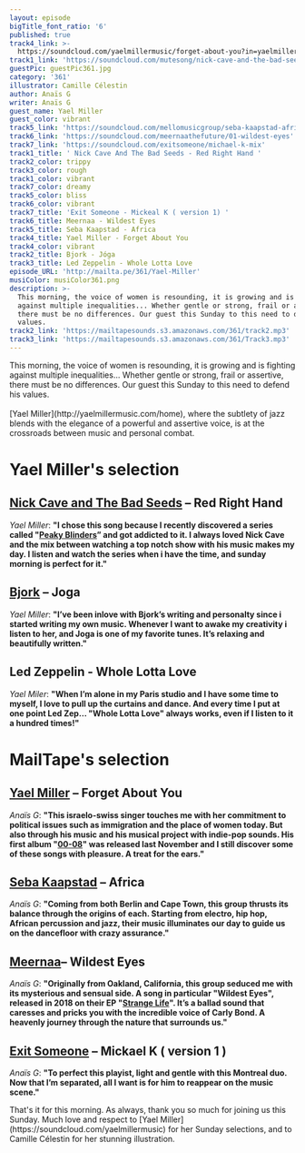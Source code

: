 ```yaml
---
layout: episode
bigTitle_font_ratio: '6'
published: true
track4_link: >-
  https://soundcloud.com/yaelmillermusic/forget-about-you?in=yaelmillermusic/sets/00-08a
track1_link: 'https://soundcloud.com/mutesong/nick-cave-and-the-bad-seeds'
guestPic: guestPic361.jpg
category: '361'
illustrator: Camille Célestin
author: Anaïs G
writer: Anaïs G
guest_name: Yael Miller
guest_color: vibrant
track5_link: 'https://soundcloud.com/mellomusicgroup/seba-kaapstad-africa'
track6_link: 'https://soundcloud.com/meernaathefuture/01-wildest-eyes'
track7_link: 'https://soundcloud.com/exitsomeone/michael-k-mix'
track1_title: ' Nick Cave And The Bad Seeds - Red Right Hand '
track2_color: trippy
track3_color: rough
track1_color: vibrant
track7_color: dreamy
track5_color: bliss
track6_color: vibrant
track7_title: 'Exit Someone - Mickeal K ( version 1) '
track6_title: Meernaa - Wildest Eyes
track5_title: Seba Kaapstad - Africa
track4_title: Yael Miller - Forget About You
track4_color: vibrant
track2_title: Bjork - Jóga
track3_title: Led Zeppelin - Whole Lotta Love
episode_URL: 'http://mailta.pe/361/Yael-Miller'
musiColor: musiColor361.png
description: >-
  This morning, the voice of women is resounding, it is growing and is fighting
  against multiple inequalities... Whether gentle or strong, frail or assertive,
  there must be no differences. Our guest this Sunday to this need to defend his
  values.
track2_link: 'https://mailtapesounds.s3.amazonaws.com/361/track2.mp3'
track3_link: 'https://mailtapesounds.s3.amazonaws.com/361/Track3.mp3'
---
```


<p id="introduction"> This morning, the voice of women is resounding, it is growing and is fighting against multiple inequalities... Whether gentle or strong, frail or assertive, there must be no differences. Our guest this Sunday to this need to defend his values.
<br><br>
[Yael Miller](http://yaelmillermusic.com/home), where the subtlety of jazz blends with the elegance of a powerful and assertive voice, is at the crossroads between music and personal combat.
</p>



# Yael Miller's selection

## [Nick Cave and The Bad Seeds](https://www.nickcave.com/)  – Red Right Hand
_Yael Miller_: **"**I chose this song because I recently discovered a series called "[Peaky Blinders](https://fr.wikipedia.org/wiki/Peaky_Blinders_(s%C3%A9rie_t%C3%A9l%C3%A9vis%C3%A9e))” and got addicted to it. I always loved Nick Cave and the mix between watching a top notch show with his music makes my day. I listen and watch the series when i have the time, and sunday morning is perfect for it.**"**


## [Bjork](https://www.bjork.fr/) – Joga
_Yael Miller_: **"**I’ve been inlove with Bjork’s writing and personalty since i started writing my own music. Whenever I want to awake my creativity i listen to her, and Joga is one of my favorite tunes. It’s relaxing and beautifully written.**"**

## Led Zeppelin - Whole Lotta Love
_Yael Miler_: **"**When I’m alone in my Paris studio and I have some time to myself, I love to pull up the curtains and dance. And every time I put at one point Led Zep… "Whole Lotta Love" always works, even if I listen to it a hundred times!**"**


# MailTape's selection

## [Yael Miller](https://www.facebook.com/yaelmillerpage/) – Forget About You 
_Anaïs G_: **"**This israelo-swiss singer touches me with her commitment to political issues such as immigration and the place of women today. But also through his music and his musical project with indie-pop sounds. His first album "[00-08](https://soundcloud.com/yaelmillermusic/sets/00-08a)" was released last November and I still discover some of these songs with pleasure. A treat for the ears.**"**

## [Seba Kaapstad](http://www.kaapstad-music.com/) – Africa
_Anaïs G_: **"**Coming from both Berlin and Cape Town, this group thrusts its balance through the origins of each. Starting from electro, hip hop, African percussion and jazz, their music illuminates our day to guide us on the dancefloor with crazy assurance.**"**

## [Meernaa](http://www.meernaa.com/#home)– Wildest Eyes
_Anaïs G_: **"**Originally from Oakland, California, this group seduced me with its mysterious and sensual side. A song in particular "Wildest Eyes", released in 2018 on their EP "[Strange Life](https://meernaa.bandcamp.com/album/strange-life-ep)". It’s a ballad sound that caresses and pricks you with the incredible voice of Carly Bond. A heavenly journey through the nature that surrounds us.**"**

## [Exit Someone](https://exitsomeone.bandcamp.com/) – Mickael K ( version 1 )
_Anaïs G_: **"**To perfect this playist, light and gentle with this Montreal duo. Now that I’m separated, all I want is for him to reappear on the music scene.**"**


<p id="outroduction"> That's it for this morning. As always, thank you so much for joining us this Sunday. Much love and respect to [Yael Miller](https://soundcloud.com/yaelmillermusic) for her Sunday selections, and to Camille Célestin for her stunning illustration.</p>
